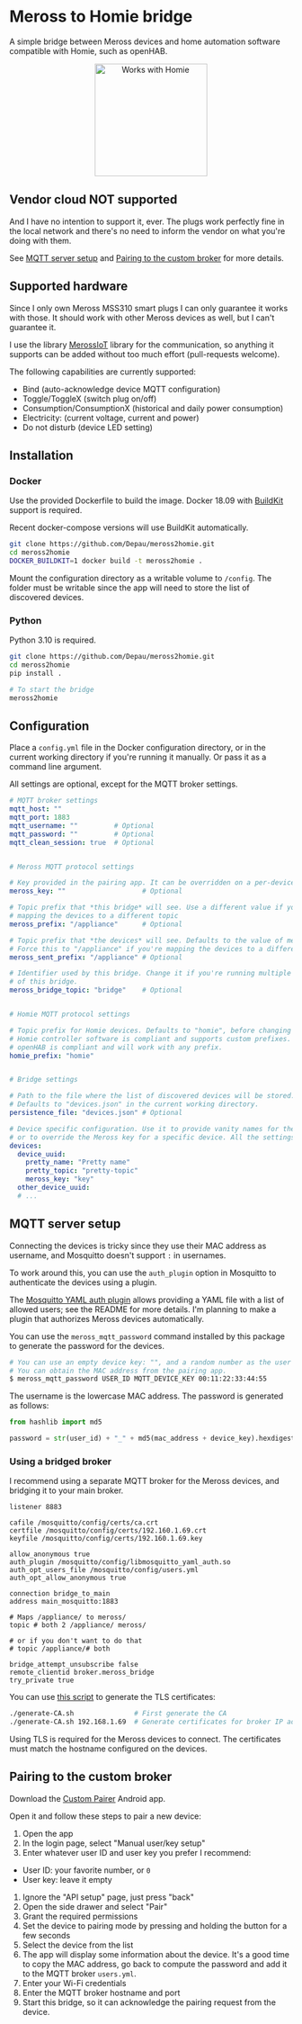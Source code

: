# Meross to Homie bridge

A simple bridge between Meross devices and home automation software compatible with Homie, such as openHAB.

<p align="center">
<a href="https://homieiot.github.io/"><img src="https://homieiot.github.io/img/works-with-homie.svg" alt="Works with Homie" width="200"></a>
</p>

## Vendor cloud NOT supported

And I have no intention to support it, ever. The plugs work perfectly fine in the local network and there's no need to
inform the vendor on what you're doing with them.

See [MQTT server setup](#mqtt-server-setup) and [Pairing to the custom broker](#pairing-to-the-custom-broker) for more
details.

## Supported hardware

Since I only own Meross MSS310 smart plugs I can only guarantee it works with those. It should work with other Meross
devices as well, but I can't guarantee it.

I use the library [MerossIoT](https://github.com/albertogeniola/MerossIot) library for the communication, so anything it
supports can be added without too much effort (pull-requests welcome).

The following capabilities are currently supported:

- Bind (auto-acknowledge device MQTT configuration)
- Toggle/ToggleX (switch plug on/off)
- Consumption/ConsumptionX (historical and daily power consumption)
- Electricity: (current voltage, current and power)
- Do not disturb (device LED setting)

## Installation

### Docker

Use the provided Dockerfile to build the image. Docker 18.09
with [BuildKit](https://docs.docker.com/develop/develop-images/build_enhancements/) support is required.

Recent docker-compose versions will use BuildKit automatically.

```bash
git clone https://github.com/Depau/meross2homie.git
cd meross2homie
DOCKER_BUILDKIT=1 docker build -t meross2homie .
```

Mount the configuration directory as a writable volume to `/config`. The folder must be writable since the app will need
to store the list of discovered devices.

### Python

Python 3.10 is required.

```bash
git clone https://github.com/Depau/meross2homie.git
cd meross2homie
pip install .

# To start the bridge
meross2homie
```

## Configuration

Place a `config.yml` file in the Docker configuration directory, or in the current working directory if you're running
it manually. Or pass it as a command line argument.

All settings are optional, except for the MQTT broker settings.

```yaml
# MQTT broker settings
mqtt_host: ""
mqtt_port: 1883
mqtt_username: ""         # Optional
mqtt_password: ""         # Optional
mqtt_clean_session: true  # Optional


# Meross MQTT protocol settings

# Key provided in the pairing app. It can be overridden on a per-device basis.
meross_key: ""                   # Optional

# Topic prefix that *this bridge* will see. Use a different value if you're
# mapping the devices to a different topic
meross_prefix: "/appliance"      # Optional

# Topic prefix that *the devices* will see. Defaults to the value of meross_prefix.
# Force this to "/appliance" if you're mapping the devices to a different topic.
meross_sent_prefix: "/appliance" # Optional

# Identifier used by this bridge. Change it if you're running multiple instances
# of this bridge.
meross_bridge_topic: "bridge"    # Optional


# Homie MQTT protocol settings

# Topic prefix for Homie devices. Defaults to "homie", before changing it ensure your
# Homie controller software is compliant and supports custom prefixes.
# openHAB is compliant and will work with any prefix.
homie_prefix: "homie"


# Bridge settings

# Path to the file where the list of discovered devices will be stored.
# Defaults to "devices.json" in the current working directory.
persistence_file: "devices.json" # Optional

# Device specific configuration. Use it to provide vanity names for the Homie devices,
# or to override the Meross key for a specific device. All the settings are optional.
devices:
  device_uuid:
    pretty_name: "Pretty name"
    pretty_topic: "pretty-topic"
    meross_key: "key"
  other_device_uuid:
  # ...
```

## MQTT server setup

Connecting the devices is tricky since they use their MAC address as username, and Mosquitto doesn't support `:` in
usernames.

To work around this, you can use the `auth_plugin` option in Mosquitto to authenticate the devices using a plugin.

The [Mosquitto YAML auth plugin](https://github.com/Depau/mosquitto_yaml_auth/) allows providing a YAML file with a list
of allowed users; see the README for more details.
I'm planning to make a plugin that authorizes Meross devices automatically.

You can use the `meross_mqtt_password` command installed by this package to generate the password for the devices.

```bash
# You can use an empty device key: "", and a random number as the user ID.
# You can obtain the MAC address from the pairing app.
$ meross_mqtt_password USER_ID MQTT_DEVICE_KEY 00:11:22:33:44:55
```

The username is the lowercase MAC address. The password is generated as follows:

```python
from hashlib import md5

password = str(user_id) + "_" + md5(mac_address + device_key).hexdigest().lower()
```

### Using a bridged broker

I recommend using a separate MQTT broker for the Meross devices, and bridging it to your main broker.

```
listener 8883

cafile /mosquitto/config/certs/ca.crt
certfile /mosquitto/config/certs/192.160.1.69.crt
keyfile /mosquitto/config/certs/192.160.1.69.key

allow_anonymous true
auth_plugin /mosquitto/config/libmosquitto_yaml_auth.so
auth_opt_users_file /mosquitto/config/users.yml
auth_opt_allow_anonymous true

connection bridge_to_main
address main_mosquitto:1883

# Maps /appliance/ to meross/
topic # both 2 /appliance/ meross/

# or if you don't want to do that
# topic /appliance/# both

bridge_attempt_unsubscribe false
remote_clientid broker.meross_bridge
try_private true
```

You can use [this script](https://gist.github.com/kirang89/b7579e5f331df2313078) to generate the TLS certificates:

```bash
./generate-CA.sh               # First generate the CA
./generate-CA.sh 192.168.1.69  # Generate certificates for broker IP address
```

Using TLS is required for the Meross devices to connect. The certificates must match the hostname configured on the
devices.

## Pairing to the custom broker

Download the [Custom Pairer](https://github.com/albertogeniola/Custom-Meross-Pairer/) Android app.

Open it and follow these steps to pair a new device:

1. Open the app
2. In the login page, select "Manual user/key setup"
3. Enter whatever user ID and user key you prefer
   I recommend:

- User ID: your favorite number, or `0`
- User key: leave it empty

1. Ignore the "API setup" page, just press "back"
2. Open the side drawer and select "Pair"
3. Grant the required permissions
4. Set the device to pairing mode by pressing and holding the button for a few seconds
5. Select the device from the list
6. The app will display some information about the device. It's a good time to copy the MAC address, go back to compute
   the password and add it to the MQTT broker `users.yml`.
7. Enter your Wi-Fi credentials
8. Enter the MQTT broker hostname and port
9. Start this bridge, so it can acknowledge the pairing request from the device.
